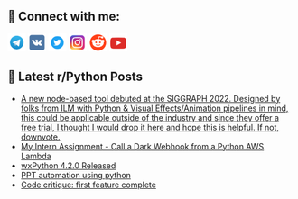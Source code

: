 ## 🔎 Connect with me:
[<img src="https://github.com/bullbesh/bullbesh/blob/main/images/Telegram.png" width="32" height="32" />](https://t.me/bullbesh)
[<img src="https://github.com/bullbesh/bullbesh/blob/main/images/VK.png" width="32" height="32" />](https://vk.com/bullbesh)
[<img src="https://github.com/bullbesh/bullbesh/blob/main/images/Twitter.png" width="32" height="32" />](https://twitter.com/bullbesh1)
[<img src="https://github.com/bullbesh/bullbesh/blob/main/images/Instagram.png" width="32" height="32" />](https://www.instagram.com/bullbesh)
[<img src="https://github.com/bullbesh/bullbesh/blob/main/images/Reddit.png" width="32" height="32" />](https://www.reddit.com/user/bullbesh)
[<img src="https://github.com/bullbesh/bullbesh/blob/main/images/YouTube.png" width="32" height="32" />](https://www.youtube.com/channel/UCtfjRs6uzgq5mfm8S06WTcg)

## 📕 Latest r/Python Posts
<!-- BLOG-POST-LIST:START -->
- [A new node-based tool debuted at the SIGGRAPH 2022. Designed by folks from ILM with Python &amp; Visual Effects/Animation pipelines in mind, this could be applicable outside of the industry and since they offer a free trial, I thought I would drop it here and hope this is helpful. If not, downvote.](https://www.reddit.com/r/Python/comments/wxj6wj/a_new_nodebased_tool_debuted_at_the_siggraph_2022/)
- [My Intern Assignment - Call a Dark Webhook from a Python AWS Lambda](https://www.reddit.com/r/Python/comments/wxj61g/my_intern_assignment_call_a_dark_webhook_from_a/)
- [wxPython 4.2.0 Released](https://www.reddit.com/r/Python/comments/wxf4w0/wxpython_420_released/)
- [PPT automation using python](https://www.reddit.com/r/Python/comments/wxe72p/ppt_automation_using_python/)
- [Code critique: first feature complete](https://www.reddit.com/r/Python/comments/wxculm/code_critique_first_feature_complete/)
<!-- BLOG-POST-LIST:END -->
